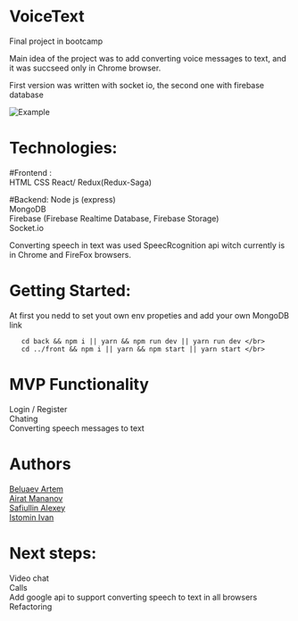 # VoiceText
Final project in bootcamp

Main idea of the project was to add converting voice messages to text, and it was succseed only in Chrome browser.

First version was written with socket io, the second one with firebase database

![Example](https://github.com/Oberin98/Messenger/blob/master/ReadMeAssets/gifExample.gif)

# Technologies:

 #Frontend : </br>
 HTML
 CSS
 React/ Redux(Redux-Saga) </br>
 </hr>
 #Backend: 
 Node js (express) </br>
 MongoDB </br>
 Firebase (Firebase Realtime Database, Firebase Storage) </br>
 Socket.io </br>

Converting speech in text was used SpeecRcognition api witch currently is in Chrome and FireFox browsers.

# Getting Started:
  At first you nedd to set yout own env propeties and add your own MongoDB link

``` 
   cd back && npm i || yarn && npm run dev || yarn run dev </br>
   cd ../front && npm i || yarn && npm start || yarn start </br> 
```

# MVP Functionality
  Login / Register </br>
  Chating </br>
  Converting speech messages to text </br>

# Authors
  <a href="https://github.com/Oberin98"> Beluaev Artem </a> </br>
  <a href="https://github.com/AiratMannanov"> Airat Mananov </a> </br>
  <a href="https://github.com/Leshkaj"> Safiullin Alexey </a> </br>
  <a href="https://github.com/Naughty1905"> Istomin Ivan </a> </br>

# Next steps:
 Video chat </br>
 Calls </br>
 Add google api to support converting speech to text in all browsers </br>
 Refactoring </br>
 
 
